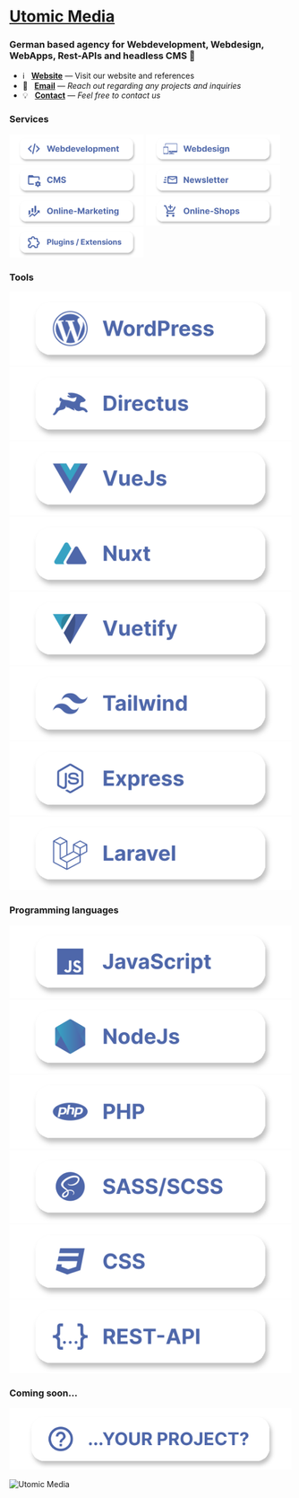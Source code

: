 # [Utomic Media](https://utomic.media)
### German based agency for Webdevelopment, Webdesign, WebApps, Rest-APIs and headless CMS  👋

<!--
**utomic-media/.github** is a ✨ _special_ ✨ repository because its `README.md` (this file) appears on your GitHub profile.
-->
* ℹ️ &nbsp; **[Website](https://utomic.media)** — Visit our website and references
* 📩 &nbsp; **[Email](mailto:hey@utomic.media)** — _Reach out regarding any projects and inquiries_
* 💡 &nbsp; **[Contact](https://utomic.media/kontakt)** — _Feel free to contact us_


<!-- TODO: create tags out of svgs / use list -->
<!-- TODO:  Add Utomic logo to the end -->
<!-- TODO: icon alignment and spacing -->
<!-- TODO: stash commit history (simply "add readme") -->
<!-- TODO: display on github profile -->

### Services

<img 
  src="./assets/cards/Webdevelopment@1x.svg"
  alt="Webdevelopment"
  width="240px"
/>
<img 
  src="./assets/cards/Webdesign@1x.svg"
  alt="Webdesign"
  width="240px"
/>
<img 
  src="./assets/cards/CMS@1x.svg"
  alt="CMS"
  width="240px"
/>
<img 
  src="./assets/cards/Newsletter@1x.svg"
  alt="Newsletter"
  width="240px"
/>
<img 
  src="./assets/cards/Online-Marketing@1x.svg"
  alt="Online-Marketing"
  width="240px"
/>
<img 
  src="./assets/cards/Online-Shops@1x.svg"
  alt="Online-Shops"
  width="240px"
/>
<img 
  src="./assets/cards/Plugin-Extensions@1x.svg"
  alt="Plugins and Extensions"
  width="240px"
/>

     
### Tools
![WordPress](./assets/cards/WordPress@1x.svg)
![Directus](./assets/cards/Directus@1x.svg)
![VueJs](./assets/cards/VueJs@1x.svg)
![Nuxt](./assets/cards/Nuxt@1x.svg)
![Vuetify](./assets/cards/Vuetify@1x.svg)
![Tailwind](./assets/cards/Tailwind@1x.svg)
![Express](./assets/cards/Express@1x.svg)
![Laravel](./assets/cards/Laravel@1x.svg)

### Programming languages
![JavaScript](./assets/cards/JavaScript@1x.svg)
![NodeJs](./assets/cards/NodeJs@1x.svg)
![PHP](./assets/cards//PHP@1x.svg)
![SASS/SCSS](./assets/cards/SASS-SCSS@1x.svg)
![CSS](./assets/cards/CSS@1x.svg)
![REST-API](./assets/cards/REST-API@1x.svg)

### Coming soon...
![Your Project](./assets/cards/your-project@1x.svg)


![Utomic Media](./assets/cards/Utomic-Media-Logo.png)

